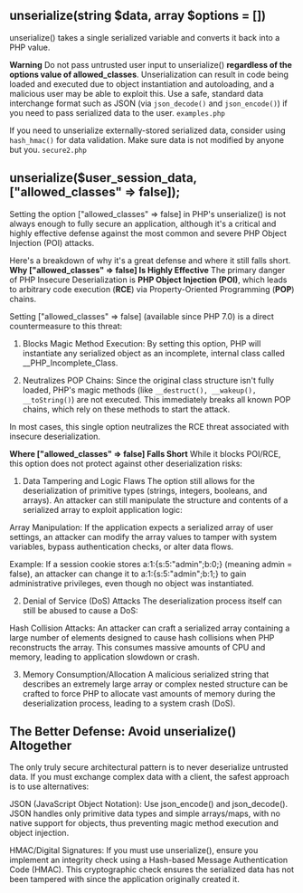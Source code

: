## unserialize(string $data, array $options = [])
unserialize() takes a single serialized variable and converts it back into a PHP value.

**Warning**
Do not pass untrusted user input to unserialize() **regardless of the options value of allowed_classes**. 
Unserialization can result in code being loaded and executed due to object instantiation and autoloading, 
and a malicious user may be able to exploit this. Use a safe, standard data interchange format such as JSON 
(via `json_decode()` and `json_encode()`) if you need to pass serialized data to the user.
`examples.php`

If you need to unserialize externally-stored serialized data, consider using `hash_hmac()` for data validation. 
Make sure data is not modified by anyone but you.
`secure2.php`


## unserialize($user_session_data, ["allowed_classes" => false]);
Setting the option ["allowed_classes" => false] in PHP's unserialize() is not always enough to fully secure an application, although it's a critical and highly effective defense against the most common and severe PHP Object Injection (POI) attacks.

Here's a breakdown of why it's a great defense and where it still falls short.
**Why ["allowed_classes" => false] Is Highly Effective**
The primary danger of PHP Insecure Deserialization is **PHP Object Injection (POI)**, which leads to arbitrary code execution (**RCE**) via Property-Oriented Programming (**POP**) chains.

Setting ["allowed_classes" => false] (available since PHP 7.0) is a direct countermeasure to this threat:

1. Blocks Magic Method Execution: By setting this option, PHP will instantiate any serialized object as an incomplete, internal class called __PHP_Incomplete_Class.

2. Neutralizes POP Chains: Since the original class structure isn't fully loaded, PHP's magic methods (like `__destruct(), __wakeup(), __toString()`) are not executed. This immediately breaks all known POP chains, which rely on these methods to start the attack.

In most cases, this single option neutralizes the RCE threat associated with insecure deserialization.

**Where ["allowed_classes" => false] Falls Short**
While it blocks POI/RCE, this option does not protect against other deserialization risks:

1. Data Tampering and Logic Flaws
The option still allows for the deserialization of primitive types (strings, integers, booleans, and arrays). An attacker can still manipulate the structure and contents of a serialized array to exploit application logic:

Array Manipulation: If the application expects a serialized array of user settings, an attacker can modify the array values to tamper with system variables, bypass authentication checks, or alter data flows.

Example: If a session cookie stores a:1:{s:5:"admin";b:0;} (meaning admin = false), an attacker can change it to a:1:{s:5:"admin";b:1;} to gain administrative privileges, even though no object was instantiated.

2. Denial of Service (DoS) Attacks
The deserialization process itself can still be abused to cause a DoS:

Hash Collision Attacks: An attacker can craft a serialized array containing a large number of elements designed to cause hash collisions when PHP reconstructs the array. This consumes massive amounts of CPU and memory, leading to application slowdown or crash.

3. Memory Consumption/Allocation
A malicious serialized string that describes an extremely large array or complex nested structure can be crafted to force PHP to allocate vast amounts of memory during the deserialization process, leading to a system crash (DoS).

## The Better Defense: Avoid unserialize() Altogether
The only truly secure architectural pattern is to never deserialize untrusted data. If you must exchange complex data with a client, the safest approach is to use alternatives:

JSON (JavaScript Object Notation): Use json_encode() and json_decode(). JSON handles only primitive data types and simple arrays/maps, with no native support for objects, thus preventing magic method execution and object injection.

HMAC/Digital Signatures: If you must use unserialize(), ensure you implement an integrity check using a Hash-based Message Authentication Code (HMAC). This cryptographic check ensures the serialized data has not been tampered with since the application originally created it.








